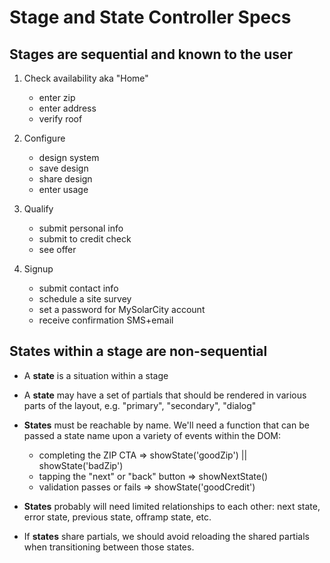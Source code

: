 # **Stage** and **State** Controller Specs

## **Stages** are sequential and known to the user

1. Check availability aka "Home"
    * enter zip
    * enter address
    * verify roof

2. Configure
    * design system
    * save design
    * share design
    * enter usage

3. Qualify
    * submit personal info
    * submit to credit check
    * see offer

4. Signup
    * submit contact info
    * schedule a site survey
    * set a password for MySolarCity account
    * receive confirmation SMS+email

## **States** within a stage are non-sequential

* A **state** is a situation within a stage

* A **state** may have a set of partials that should be rendered in various parts of the layout, e.g. "primary", "secondary", "dialog"

* **States** must be reachable by name. We'll need a function that can be passed a state name upon a variety of events within the DOM:
    * completing the ZIP CTA => showState('goodZip') || showState('badZip')
    * tapping the "next" or "back" button => showNextState()
    * validation passes or fails => showState('goodCredit')

* **States** probably will need limited relationships to each other: next state, error state, previous state, offramp state, etc.

* If **states** share partials, we should avoid reloading the shared partials when transitioning between those states.

